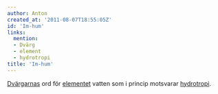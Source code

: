 ```yaml
---
author: Anton
created_at: '2011-08-07T18:55:05Z'
id: 'Im-hum'
links:
  mention:
  - Dvärg
  - element
  - hydrotropi
title: 'Im-hum'
---
```


[Dvärgarnas] ord för [elementet] vatten som i princip motsvarar [hydrotropi].

  [Dvärgarnas]: Dvärg
  [elementet]: element
  [hydrotropi]: hydrotropi
